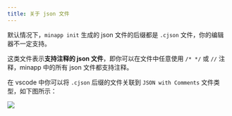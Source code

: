 ```yaml
---
title: 关于 json 文件
---
```


默认情况下，`minapp init` 生成的 json 文件的后缀都是 `.cjson` 文件，你的编辑器不一定支持。

这类文件表示**支持注释的 json 文件**，即你可以在文件中任意使用 `/* */` 或 `//` 注释，minapp 中的所有 json 文件都支持注释。

在 vscode 中你可以将 `.cjson` 后缀的文件关联到 `JSON with Comments` 文件类型，如下图所示：

![](//n1image.hjfile.cn/res7/2018/03/02/37c960c0cd965dbe53a07e1366c3836c.gif)
